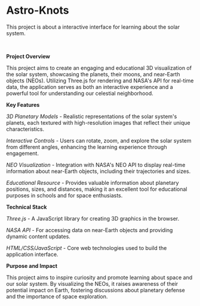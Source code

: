 # Astro-Knots
This project is about a interactive interface for learning about the solar system.

<br/>

**Project Overview**

This project aims to create an engaging and educational 3D visualization of the solar system, showcasing the planets, their moons, and near-Earth objects (NEOs). Utilizing Three.js for rendering and NASA's API for real-time data, the application serves as both an interactive experience and a powerful tool for understanding our celestial neighborhood.


**Key Features**

*3D Planetary Models* - Realistic representations of the solar system's planets, each textured with high-resolution images that reflect their unique characteristics.

*Interactive Controls* - Users can rotate, zoom, and explore the solar system from different angles, enhancing the learning experience through engagement.

*NEO Visualization* - Integration with NASA's NEO API to display real-time information about near-Earth objects, including their trajectories and sizes.

*Educational Resource* - Provides valuable information about planetary positions, sizes, and distances, making it an excellent tool for educational purposes in schools and for space enthusiasts.


**Technical Stack**

*Three.js* - A JavaScript library for creating 3D graphics in the browser.

*NASA API* - For accessing data on near-Earth objects and providing dynamic content updates.

*HTML/CSS/JavaScript* - Core web technologies used to build the application interface.


**Purpose and Impact**

This project aims to inspire curiosity and promote learning about space and our solar system. By visualizing the NEOs, it raises awareness of their potential impact on Earth, fostering discussions about planetary defense and the importance of space exploration. 


